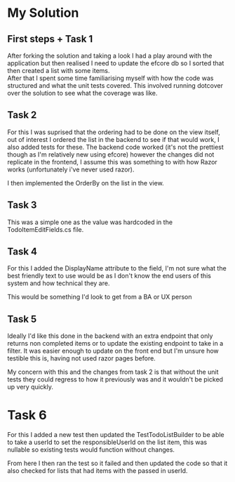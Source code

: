 # My Solution

## First steps + Task 1
After forking the solution and taking a look I had a play around with the application but then realised I need to update the efcore db so I sorted that 
then created a list with some items.  
After that I spent some time familiarising myself with how the code was structured and what the unit tests covered. 
This involved running dotcover over the solution to see what the coverage was like.

## Task 2

For this I was suprised that the ordering had to be done on the view itself, out of interest I ordered the list in the backend to see if that would work, I also added tests for these. The backend code worked (it's not the prettiest though as I'm relatively new using efcore) however the changes did not replicate in the frontend, I assume this was something to with how Razor works (unfortunately i've never used razor).  

I then implemented the OrderBy on the list in the view.

## Task 3

This was a simple one as the value was hardcoded in the TodoItemEditFields.cs file.

## Task 4 

For this I added the DisplayName attribute to the field, I'm not sure what the best friendly text to use would be as I don't know the end users of this system and how technical they are.  

This would be something I'd look to get from a BA or UX person

## Task 5

Ideally I'd like this done in the backend with an extra endpoint that only returns non completed items or to update the existing endpoint to take in a filter. It was easier enough to update on the front end but I'm unsure how testible this is, having not used razor pages before.  

My concern with this and the changes from task 2 is that without the unit tests they could regress to how it previously was and it wouldn't be picked up very quickly.

# Task 6

For this I added a new test then updated the TestTodoListBuilder to be able to take a userId to set the responsibleUserId on the list item, this was nullable so existing tests would function without changes.  

From here I then ran the test so it failed and then updated the code so that it also checked for lists that had items with the passed in userId.
